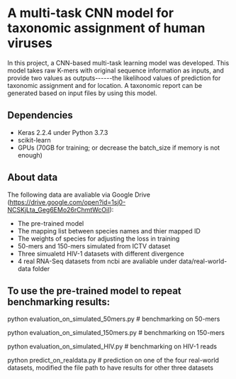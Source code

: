 # A multi-task CNN model for taxonomic assignment of human viruses

In this project, a CNN-based multi-task learning model was developed. This model takes raw K-mers with original sequence information as inputs, and provide two values as outputs------the likelihood values of prediction for taxonomic assignment and for location. A taxonomic report can be generated based on input files by using this model.

## Dependencies
- Keras 2.2.4 under Python 3.7.3
- scikit-learn
- GPUs (70GB for training; or decrease the batch_size if memory is not enough)

## About data
The following data are avaliable via Google Drive (https://drive.google.com/open?id=1sj0-NCSKjLta_Geg6EMo26rChmtWcOiI):

- The pre-trained model
- The mapping list between species names and thier mapped ID
- The weights of species for adjusting the loss in training
- 50-mers and 150-mers simulated from ICTV dataset
- Three simualetd HIV-1 datasets with different divergence
- 4 real RNA-Seq datasets from ncbi are avaliable under data/real-world-data folder


## To use the pre-trained model to repeat benchmarking results:

python evaluation_on_simulated_50mers.py # benchmarking on 50-mers

python evaluation_on_simulated_150mers.py # benchmarking on 150-mers

python evaluation_on_simulated_HIV.py # benchmarking on HIV-1 reads

python predict_on_realdata.py # prediction on one of the four real-world datasets, modified the file path to have results for other three datasets
